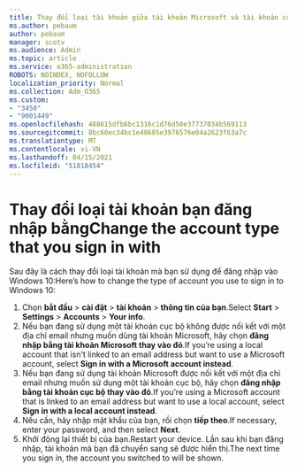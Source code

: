 ```yaml
---
title: Thay đổi loại tài khoản giữa tài khoản Microsoft và tài khoản cục bộ
ms.author: pebaum
author: pebaum
manager: scotv
ms.audience: Admin
ms.topic: article
ms.service: o365-administration
ROBOTS: NOINDEX, NOFOLLOW
localization_priority: Normal
ms.collection: Adm_O365
ms.custom:
- "3450"
- "9001449"
ms.openlocfilehash: 488615dfb6bc1316c1d76d50e37737034b569113
ms.sourcegitcommit: 8bc60ec34bc1e40685e3976576e04a2623f63a7c
ms.translationtype: MT
ms.contentlocale: vi-VN
ms.lasthandoff: 04/15/2021
ms.locfileid: "51818454"
---
```

# <a name="change-the-account-type-that-you-sign-in-with"></a><span data-ttu-id="90331-102">Thay đổi loại tài khoản bạn đăng nhập bằng</span><span class="sxs-lookup"><span data-stu-id="90331-102">Change the account type that you sign in with</span></span>

<span data-ttu-id="90331-103">Sau đây là cách thay đổi loại tài khoản mà bạn sử dụng để đăng nhập vào Windows 10:</span><span class="sxs-lookup"><span data-stu-id="90331-103">Here’s how to change the type of account you use to sign in to Windows 10:</span></span>

1. <span data-ttu-id="90331-104">Chọn **bắt đầu**  >  **cài đặt**  >  **tài khoản**  >  **thông tin của bạn**.</span><span class="sxs-lookup"><span data-stu-id="90331-104">Select **Start** > **Settings** > **Accounts** > **Your info**.</span></span>
2. <span data-ttu-id="90331-105">Nếu bạn đang sử dụng một tài khoản cục bộ không được nối kết với một địa chỉ email nhưng muốn dùng tài khoản Microsoft, hãy chọn **đăng nhập bằng tài khoản Microsoft thay vào đó**.</span><span class="sxs-lookup"><span data-stu-id="90331-105">If you’re using a local account that isn't linked to an email address but want to use a Microsoft account, select **Sign in with a Microsoft account instead**.</span></span>
3. <span data-ttu-id="90331-106">Nếu bạn đang sử dụng tài khoản Microsoft được nối kết với một địa chỉ email nhưng muốn sử dụng một tài khoản cục bộ, hãy chọn **đăng nhập bằng tài khoản cục bộ thay vào đó**.</span><span class="sxs-lookup"><span data-stu-id="90331-106">If you’re using a Microsoft account that is linked to an email address but want to use a local account, select **Sign in with a local account instead**.</span></span>
4. <span data-ttu-id="90331-107">Nếu cần, hãy nhập mật khẩu của bạn, rồi chọn **tiếp theo**.</span><span class="sxs-lookup"><span data-stu-id="90331-107">If necessary, enter your password, and then select **Next**.</span></span>
5. <span data-ttu-id="90331-108">Khởi động lại thiết bị của bạn.</span><span class="sxs-lookup"><span data-stu-id="90331-108">Restart your device.</span></span> <span data-ttu-id="90331-109">Lần sau khi bạn đăng nhập, tài khoản mà bạn đã chuyển sang sẽ được hiển thị.</span><span class="sxs-lookup"><span data-stu-id="90331-109">The next time you sign in, the account you switched to will be shown.</span></span>